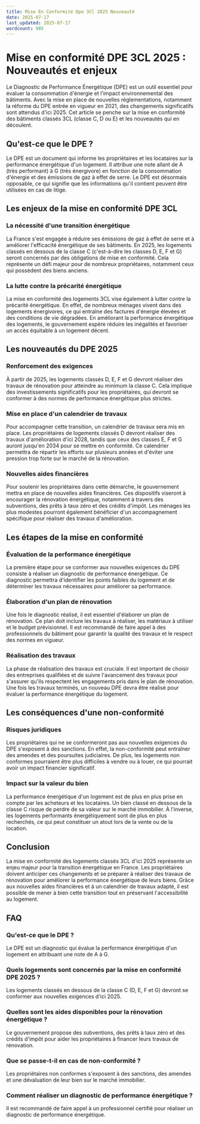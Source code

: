 ```yaml
---
title: Mise En Conformité Dpe 3Cl 2025 Nouveauté
date: 2025-07-17
last_updated: 2025-07-17
wordcount: 985
---
```


# Mise en conformité DPE 3CL 2025 : Nouveautés et enjeux

Le Diagnostic de Performance Énergétique (DPE) est un outil essentiel pour évaluer la consommation d'énergie et l'impact environnemental des bâtiments. Avec la mise en place de nouvelles réglementations, notamment la réforme du DPE entrée en vigueur en 2021, des changements significatifs sont attendus d'ici 2025. Cet article se penche sur la mise en conformité des bâtiments classés 3CL (classe C, D ou E) et les nouveautés qui en découlent.

## Qu'est-ce que le DPE ?

Le DPE est un document qui informe les propriétaires et les locataires sur la performance énergétique d'un logement. Il attribue une note allant de A (très performant) à G (très énergivore) en fonction de la consommation d'énergie et des émissions de gaz à effet de serre. Le DPE est désormais opposable, ce qui signifie que les informations qu'il contient peuvent être utilisées en cas de litige.

## Les enjeux de la mise en conformité DPE 3CL

### La nécessité d'une transition énergétique

La France s'est engagée à réduire ses émissions de gaz à effet de serre et à améliorer l'efficacité énergétique de ses bâtiments. En 2025, les logements classés en dessous de la classe C (c'est-à-dire les classes D, E, F et G) seront concernés par des obligations de mise en conformité. Cela représente un défi majeur pour de nombreux propriétaires, notamment ceux qui possèdent des biens anciens.

### La lutte contre la précarité énergétique

La mise en conformité des logements 3CL vise également à lutter contre la précarité énergétique. En effet, de nombreux ménages vivent dans des logements énergivores, ce qui entraîne des factures d'énergie élevées et des conditions de vie dégradées. En améliorant la performance énergétique des logements, le gouvernement espère réduire les inégalités et favoriser un accès équitable à un logement décent.

## Les nouveautés du DPE 2025

### Renforcement des exigences

À partir de 2025, les logements classés D, E, F et G devront réaliser des travaux de rénovation pour atteindre au minimum la classe C. Cela implique des investissements significatifs pour les propriétaires, qui devront se conformer à des normes de performance énergétique plus strictes.

### Mise en place d'un calendrier de travaux

Pour accompagner cette transition, un calendrier de travaux sera mis en place. Les propriétaires de logements classés D devront réaliser des travaux d'amélioration d'ici 2028, tandis que ceux des classes E, F et G auront jusqu'en 2034 pour se mettre en conformité. Ce calendrier permettra de répartir les efforts sur plusieurs années et d'éviter une pression trop forte sur le marché de la rénovation.

### Nouvelles aides financières

Pour soutenir les propriétaires dans cette démarche, le gouvernement mettra en place de nouvelles aides financières. Ces dispositifs viseront à encourager la rénovation énergétique, notamment à travers des subventions, des prêts à taux zéro et des crédits d'impôt. Les ménages les plus modestes pourront également bénéficier d'un accompagnement spécifique pour réaliser des travaux d'amélioration.

## Les étapes de la mise en conformité

### Évaluation de la performance énergétique

La première étape pour se conformer aux nouvelles exigences du DPE consiste à réaliser un diagnostic de performance énergétique. Ce diagnostic permettra d'identifier les points faibles du logement et de déterminer les travaux nécessaires pour améliorer sa performance.

### Élaboration d'un plan de rénovation

Une fois le diagnostic réalisé, il est essentiel d'élaborer un plan de rénovation. Ce plan doit inclure les travaux à réaliser, les matériaux à utiliser et le budget prévisionnel. Il est recommandé de faire appel à des professionnels du bâtiment pour garantir la qualité des travaux et le respect des normes en vigueur.

### Réalisation des travaux

La phase de réalisation des travaux est cruciale. Il est important de choisir des entreprises qualifiées et de suivre l'avancement des travaux pour s'assurer qu'ils respectent les engagements pris dans le plan de rénovation. Une fois les travaux terminés, un nouveau DPE devra être réalisé pour évaluer la performance énergétique du logement.

## Les conséquences d'une non-conformité

### Risques juridiques

Les propriétaires qui ne se conformeront pas aux nouvelles exigences du DPE s'exposent à des sanctions. En effet, la non-conformité peut entraîner des amendes et des poursuites judiciaires. De plus, les logements non conformes pourraient être plus difficiles à vendre ou à louer, ce qui pourrait avoir un impact financier significatif.

### Impact sur la valeur du bien

La performance énergétique d'un logement est de plus en plus prise en compte par les acheteurs et les locataires. Un bien classé en dessous de la classe C risque de perdre de sa valeur sur le marché immobilier. À l'inverse, les logements performants énergétiquement sont de plus en plus recherchés, ce qui peut constituer un atout lors de la vente ou de la location.

## Conclusion

La mise en conformité des logements classés 3CL d'ici 2025 représente un enjeu majeur pour la transition énergétique en France. Les propriétaires doivent anticiper ces changements et se préparer à réaliser des travaux de rénovation pour améliorer la performance énergétique de leurs biens. Grâce aux nouvelles aides financières et à un calendrier de travaux adapté, il est possible de mener à bien cette transition tout en préservant l'accessibilité au logement.

## FAQ

### Qu'est-ce que le DPE ?

Le DPE est un diagnostic qui évalue la performance énergétique d'un logement en attribuant une note de A à G.

### Quels logements sont concernés par la mise en conformité DPE 2025 ?

Les logements classés en dessous de la classe C (D, E, F et G) devront se conformer aux nouvelles exigences d'ici 2025.

### Quelles sont les aides disponibles pour la rénovation énergétique ?

Le gouvernement propose des subventions, des prêts à taux zéro et des crédits d'impôt pour aider les propriétaires à financer leurs travaux de rénovation.

### Que se passe-t-il en cas de non-conformité ?

Les propriétaires non conformes s'exposent à des sanctions, des amendes et une dévaluation de leur bien sur le marché immobilier.

### Comment réaliser un diagnostic de performance énergétique ?

Il est recommandé de faire appel à un professionnel certifié pour réaliser un diagnostic de performance énergétique.